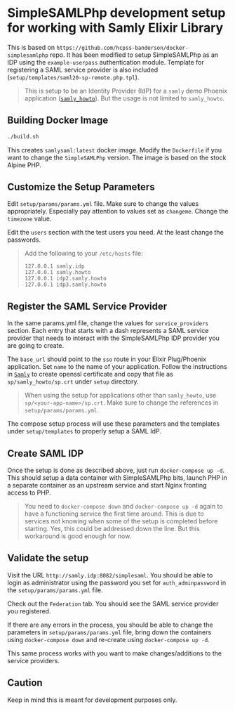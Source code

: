 # SimpleSAMLPhp development setup for working with Samly Elixir Library

This is based on `https://github.com/hcpss-banderson/docker-simplesamlphp`
repo. It has been modified to setup SimpleSAMLPhp as an IDP using the
`example-userpass` authentication module. Template for registering a SAML
service provider is also included (`setup/templates/saml20-sp-remote.php.tpl`).

> This is setup to be an Identity Provider (IdP) for a `samly` demo Phoenix
> application ([`samly_howto`](https://github.com/handnot2/samly_howto)).
> But the usage is not limited to `samly_howto`.

## Building Docker Image

```sh
./build.sh
```

This creates `samlysaml:latest` docker image. Modify the `Dockerfile` if you
want to change the `SimpleSAMLPhp` version. The image is based on the stock
Alpine PHP.

## Customize the Setup Parameters

Edit `setup/params/params.yml` file. Make sure to change the values appropriately.
Especially pay attention to values set as `changeme`. Change the `timezone`
value.

Edit the `users` section with the test users you need. At the least change
the passwords.

> Add the following to your `/etc/hosts` file:
> ```
> 127.0.0.1 samly.idp
> 127.0.0.1 samly.howto
> 127.0.0.1 idp2.samly.howto
> 127.0.0.1 idp3.samly.howto
> ```

## Register the SAML Service Provider

In the same params.yml file, change the values for `service_providers` section.
Each entry that starts with a dash represents a SAML service provider that
needs to interact with the SimpleSAMLPhp IDP provider you are going to create.

The `base_url` should point to the `sso` route in your Elixir Plug/Phoenix
application. Set `name` to the name of your application. Follow the instructions
in [`Samly`](https://github.com/handnot2/samly) to create openssl certificate
and copy that file as `sp/samly_howto/sp.crt` under `setup` directory.

> When using the setup for applications other than `samly_howto`, use
> `sp/<your-app-name>/sp.crt`. Make sure to change the references in
> `setup/params/params.yml`.

The compose setup process will use these parameters and the templates under
`setup/templates` to properly setup a SAML IdP.

## Create SAML IDP

Once the setup is done as described above, just run `docker-compose up -d`.
This should setup a data container with SimpleSAMLPhp bits, launch PHP
in a separate container as an upstream service and start Nginx fronting
access to PHP.

> You need to `docker-compose down` and `docker-compose up -d` again to
> have a functioning service the first time around. This is due to services
> not knowing when some of the setup is completed before starting. Yes, this
> could be addressed down the line. But this workaround is good enough for now.

## Validate the setup

Visit the URL `http://samly.idp:8082/simplesaml`. You should be able to login
as administrator using the password you set for `auth_adminpassword` in
the `setup/params/params.yml` file.

Check out the `Federation` tab. You should see the SAML service provider you
registered.

If there are any errors in the process, you should be able to change the
parameters in `setup/params/params.yml` file, bring down the containers
using `docker-compose down` and re-create using `docker-compose up -d`.

This same process works with you want to make changes/additions to the
service providers.

## Caution

Keep in mind this is meant for development purposes only.
